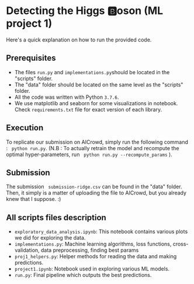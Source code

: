 # Detecting the Higgs :b:oson (ML project 1)
Here's a quick explanation on how to run the provided code.
## Prerequisites
- The files ```run.py``` and ```implementations.py```should be located in the "scripts" folder.
- The "data" folder should be located on the same level as the "scripts" folder.
- All the code was written with Python ```3.7.6```.
- We use matplotlib and seaborn for some visualizations in notebook. Check
```requirements.txt``` file for exact version of each library.
## Execution
To replicate our submission on AICrowd, simply run the following command : ``` python run.py```.
(N.B : To actually retrain the model and recompute the optimal hyper-parameters, run ``` python run.py --recompute_params``` ).

## Submission
The submission ``` submission-ridge.csv``` can be found in the "data" folder.
Then, it simply is a matter of uploading the file to AICrowd, but you already knew that I suppose. :)

## All scripts files description
- ```exploratory_data_analysis.ipynb```: This notebook contains various plots
we did for exploring the data.
- ```implementations.py```: Machine learning algorithms, loss functions,
cross-validation, data preprocessing, finding best params
- ```proj1_helpers.py```: Helper methods for reading the data and making predictions.
- ```project1.ipynb```: Notebook used in exploring various ML models.
- ```run.py```: Final pipeline which outputs the best predictions.
